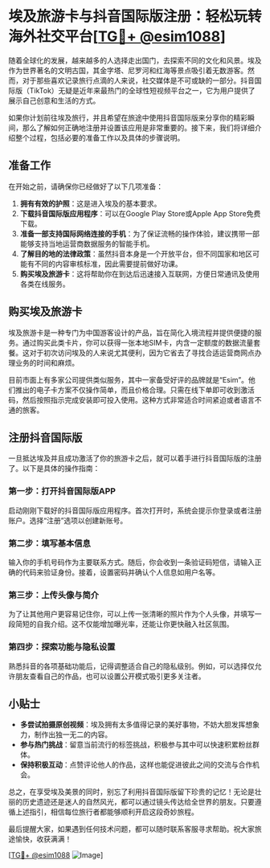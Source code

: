 # 埃及旅游卡与抖音国际版注册：轻松玩转海外社交平台[[TG💪+ @esim1088](https://t.me/s/esim1088)]

随着全球化的发展，越来越多的人选择走出国门，去探索不同的文化和风景。埃及作为世界著名的文明古国，其金字塔、尼罗河和红海等景点吸引着无数游客。然而，对于那些喜欢记录旅行点滴的人来说，社交媒体是不可或缺的一部分。抖音国际版（TikTok）无疑是近年来最热门的全球性短视频平台之一，它为用户提供了展示自己创意和生活的方式。

如果你计划前往埃及旅行，并且希望在旅途中使用抖音国际版来分享你的精彩瞬间，那么了解如何正确地注册并设置该应用是非常重要的。接下来，我们将详细介绍整个过程，包括必要的准备工作以及具体的步骤说明。

## 准备工作

在开始之前，请确保你已经做好了以下几项准备：

1. **拥有有效的护照**：这是进入埃及的基本要求。
2. **下载抖音国际版应用程序**：可以在Google Play Store或Apple App Store免费下载。
3. **准备一部支持国际网络连接的手机**：为了保证流畅的操作体验，建议携带一部能够支持当地运营商数据服务的智能手机。
4. **了解目的地的法律政策**：虽然抖音本身是一个开放平台，但不同国家和地区可能有不同的内容审核标准，因此需要提前做好功课。
5. **购买埃及旅游卡**：这将帮助你在到达后迅速接入互联网，方便日常通讯及使用各类在线服务。

## 购买埃及旅游卡

埃及旅游卡是一种专门为中国游客设计的产品，旨在简化入境流程并提供便捷的服务。通过购买此类卡片，你可以获得一张本地SIM卡，内含一定额度的数据流量套餐。这对于初次访问埃及的人来说尤其便利，因为它省去了寻找合适运营商网点办理业务的时间和麻烦。

目前市面上有多家公司提供类似服务，其中一家备受好评的品牌就是“Esim”。他们推出的电子卡方案不仅操作简单，而且价格合理。只需在线下单即可收到激活码，然后按照指示完成安装即可投入使用。这种方式非常适合时间紧迫或者语言不通的旅客。

## 注册抖音国际版

一旦抵达埃及并且成功激活了你的旅游卡之后，就可以着手进行抖音国际版的注册了。以下是具体的操作指南：

### 第一步：打开抖音国际版APP
启动刚刚下载好的抖音国际版应用程序。首次打开时，系统会提示你登录或者注册账户。选择“注册”选项以创建新账号。

### 第二步：填写基本信息
输入你的手机号码作为主要联系方式。随后，你会收到一条验证码短信，请输入正确的代码来验证身份。接着，设置密码并确认个人信息如用户名等。

### 第三步：上传头像与简介
为了让其他用户更容易记住你，可以上传一张清晰的照片作为个人头像，并填写一段简短的自我介绍。这不仅能增加曝光率，还能让你更快融入社区氛围。

### 第四步：探索功能与隐私设置
熟悉抖音的各项基础功能后，记得调整适合自己的隐私级别。例如，可以选择仅允许朋友查看自己的作品，也可以设置公开模式吸引更多关注者。

## 小贴士

- **多尝试拍摄原创视频**：埃及拥有太多值得记录的美好事物，不妨大胆发挥想象力，制作出独一无二的内容。
- **参与热门挑战**：留意当前流行的标签挑战，积极参与其中可以快速积累粉丝群体。
- **保持积极互动**：点赞评论他人的作品，这样也能促进彼此之间的交流与合作机会。

总之，在享受埃及美景的同时，别忘了利用抖音国际版留下珍贵的记忆！无论是壮丽的历史遗迹还是迷人的自然风光，都可以通过镜头传达给全世界的朋友。只要遵循上述指引，相信每位旅行者都能够顺利开启这段奇妙旅程。

最后提醒大家，如果遇到任何技术问题，都可以随时联系客服寻求帮助。祝大家旅途愉快，收获满满！

[[TG💪+ @esim1088](https://t.me/s/esim1088) ![Image](https://i.postimg.cc/4NQfJmqS/Snipaste-2025-05-13-00-14-12.png)]